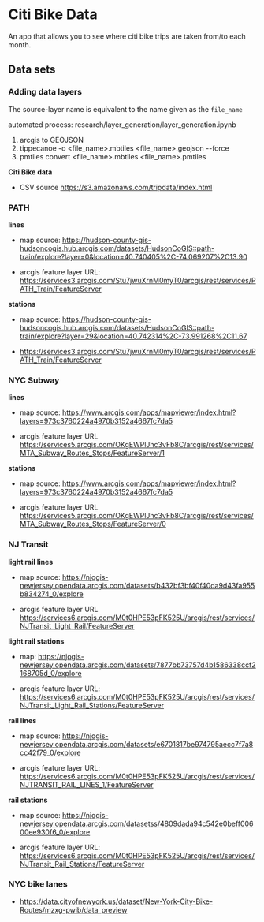 # Citi Bike Data

An app that allows you to see where citi bike trips are taken from/to each month.

## Data sets

### Adding data layers

The source-layer name is equivalent to the name given as the `file_name`

automated process: 
research/layer_generation/layer_generation.ipynb

1. arcgis to GEOJSON
2. tippecanoe -o <file_name>.mbtiles <file_name>.geojson --force
3. pmtiles convert <file_name>.mbtiles <file_name>.pmtiles

**Citi Bike data**

- CSV source https://s3.amazonaws.com/tripdata/index.html

### PATH

**lines**

- map source: https://hudson-county-gis-hudsoncogis.hub.arcgis.com/datasets/HudsonCoGIS::path-train/explore?layer=0&location=40.740405%2C-74.069207%2C13.90

- arcgis feature layer URL: https://services3.arcgis.com/Stu7jwuXrnM0myT0/arcgis/rest/services/PATH_Train/FeatureServer

**stations**

- map source: https://hudson-county-gis-hudsoncogis.hub.arcgis.com/datasets/HudsonCoGIS::path-train/explore?layer=29&location=40.742314%2C-73.991268%2C11.67

- https://services3.arcgis.com/Stu7jwuXrnM0myT0/arcgis/rest/services/PATH_Train/FeatureServer

### NYC Subway

**lines**

- map source: https://www.arcgis.com/apps/mapviewer/index.html?layers=973c3760224a4970b3152a4667fc7da5

- arcgis feature layer URL https://services5.arcgis.com/OKgEWPlJhc3vFb8C/arcgis/rest/services/MTA_Subway_Routes_Stops/FeatureServer/1

**stations**

- map source: https://www.arcgis.com/apps/mapviewer/index.html?layers=973c3760224a4970b3152a4667fc7da5

- arcgis feature layer URL https://services5.arcgis.com/OKgEWPlJhc3vFb8C/arcgis/rest/services/MTA_Subway_Routes_Stops/FeatureServer/0

### **NJ Transit**

**light rail lines**

- map source: https://njogis-newjersey.opendata.arcgis.com/datasets/b432bf3bf40f40da9d43fa955b834274_0/explore

- arcgis feature layer URL https://services6.arcgis.com/M0t0HPE53pFK525U/arcgis/rest/services/NJTransit_Light_Rail/FeatureServer

**light rail stations**

- map: https://njogis-newjersey.opendata.arcgis.com/datasets/7877bb73757d4b1586338ccf2168705d_0/explore

- arcgis feature layer URL: https://services6.arcgis.com/M0t0HPE53pFK525U/arcgis/rest/services/NJTransit_Light_Rail_Stations/FeatureServer

**rail lines**

- map source: https://njogis-newjersey.opendata.arcgis.com/datasets/e6701817be974795aecc7f7a8cc42f79_0/explore

- arcgis feature layer URL: https://services6.arcgis.com/M0t0HPE53pFK525U/arcgis/rest/services/NJTRANSIT_RAIL_LINES_1/FeatureServer

**rail stations**

- map source: https://njogis-newjersey.opendata.arcgis.com/datasetss/4809dada94c542e0beff00600ee930f6_0/explore

- arcgis feature layer URL: https://services6.arcgis.com/M0t0HPE53pFK525U/arcgis/rest/services/NJTransit_Rail_Stations/FeatureServer

<!--
### **LIRR**
 - source: https://hub.arcgis.com/documents/DCP::long-island-railroad-stations-mta/about?path=

 - arcgis feature layer URL:  -->


### NYC bike lanes

- https://data.cityofnewyork.us/dataset/New-York-City-Bike-Routes/mzxg-pwib/data_preview